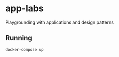 # app-labs

Playgrounding with applications and design patterns

## Running

```sh
docker-compose up
```